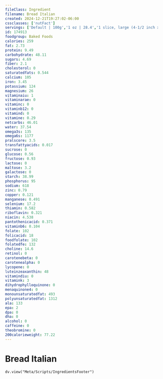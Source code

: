 ```yaml
---
fileClass: Ingredient
filename: Bread Italian
created: 2024-12-21T19:27:02-06:00
cssclasses: ['nutFact']
servings: ['Default | 100g','1 oz | 28.4','1 slice, large (4-1/2 inch x 3-1/4 inch x 3/4 inch) | 30','1 slice, medium | 20','1 slice, small (3-1/4 inch x 2-1/2 inch x 1/2 inch) | 10']
id: 174913
foodgroup: Baked Foods
calories: 259
fat: 2.73
protein: 9.49
carbohydrate: 48.11
sugars: 4.69
fiber: 2.1
cholesterol: 0
saturatedfats: 0.544
calcium: 105
iron: 3.45
potassium: 124
magnesium: 26
vitaminaiu: 1
vitaminarae: 0
vitaminc: 0
vitaminb12: 0
vitamind: 0
vitamine: 0.29
netcarbs: 46.01
water: 37.54
omega3s: 135
omega6s: 1177
pralscore: 3.5
transfattyacids: 0.017
sucrose: 0
glucose: 0.56
fructose: 0.93
lactose: 0
maltose: 3.2
galactose: 0
starch: 38.99
phosphorus: 95
sodium: 618
zinc: 0.79
copper: 0.121
manganese: 0.491
selenium: 17.2
thiamin: 0.582
riboflavin: 0.321
niacin: 4.538
pantothenicacid: 0.371
vitaminb6: 0.104
folate: 102
folicacid: 18
foodfolate: 102
folatedfe: 132
choline: 14.6
retinol: 0
carotenebeta: 0
carotenealpha: 0
lycopene: 0
luteinzeaxanthin: 48
vitamindiu: 0
vitamink: 3
dihydrophylloquinone: 0
menaquinone4: 0
monounsaturatedfat: 493
polyunsaturatedfat: 1312
ala: 133
epa: 2
dpa: 0
dha: 0
alcohol: 0
caffeine: 0
theobromine: 0
200calorieweight: 77.22
---
```


# Bread Italian

```dataviewjs
dv.view("Meta/Scripts/IngredientsFooter")
```